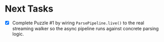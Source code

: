 # Next Tasks

- [x] Complete Puzzle #1 by wiring `ParsePipeline.live()` to the real streaming walker so the async pipeline runs against concrete parsing logic.
